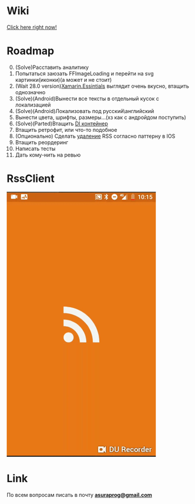 # Wiki
[Click here right now!](https://github.com/BallOfDestruction/RssClient/wiki)

# Roadmap

0. (Solve)Расставить аналитику
1. Попытаться заюзать FFImageLoading и перейти на svg картинки(иконки)(а может и не стоит)
2. (Wait 28.0 version)[Xamarin.Essintials](https://docs.microsoft.com/ru-ru/xamarin/essentials/) выглядит очень вкусно, втащить однозначно
3. (Solve)(Android)Вынести все тексты в отдельный кусок с локализацией
4. (Solve)(Android)Локализовать под русский\английский
5. Вынести цвета, шрифты, размеры...(хз как с андройдом поступить)
6. (Solve)(Parted)Втащить [DI контейнер](https://autofac.readthedocs.io/en/latest/index.html)
7. Втащить ретрофит, или что-то подобное
8. (Опционально) Сделать [удаление](https://www.ralfebert.de/ios-examples/uikit/uitableviewcontroller/reorderable-cells/) RSS согласно паттерну в IOS 
9. Втащить реордеринг
10. Написать тесты
11. Дать кому-нить на ревью

# RssClient
![Alt Text](https://github.com/BallOfDestruction/RssClient/blob/master/SampleVideo/sample.gif)

# Link
По всем вопросам писать в почту <strong>asuraprog@gmail.com<strong>

